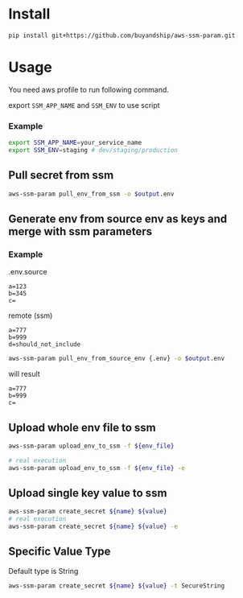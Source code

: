 # Install
```
pip install git+https://github.com/buyandship/aws-ssm-param.git
```

# Usage
You need aws profile to run following command.

export `SSM_APP_NAME` and `SSM_ENV` to use script
### Example
```sh
export SSM_APP_NAME=your_service_name
export SSM_ENV=staging # dev/staging/production
```

## Pull secret from ssm
```bash
aws-ssm-param pull_env_from_ssm -o $output.env
```

## Generate env from source env as keys and merge with ssm parameters
### Example

.env.source
```
a=123
b=345
c=
```

remote (ssm)
```
a=777
b=999
d=should_not_include
```

```sh
aws-ssm-param pull_env_from_source_env {.env} -o $output.env
```

will result
```
a=777
b=999
c=
```

## Upload whole env file to ssm
```sh
aws-ssm-param upload_env_to_ssm -f ${env_file}

# real execution
aws-ssm-param upload_env_to_ssm -f ${env_file} -e
```

## Upload single key value to ssm
```sh
aws-ssm-param create_secret ${name} ${value}
# real execution
aws-ssm-param create_secret ${name} ${value} -e
```

## Specific Value Type
Default type is String
```sh
aws-ssm-param create_secret ${name} ${value} -t SecureString
```